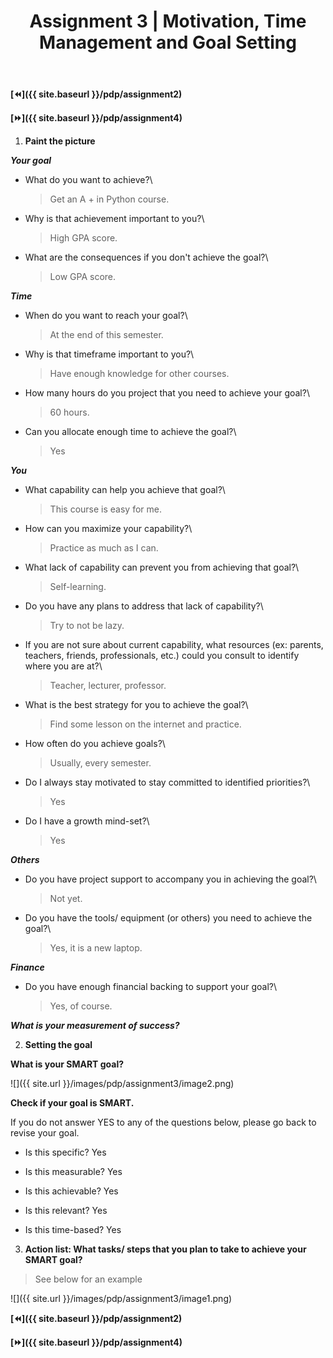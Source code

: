 ﻿---
layout: page
title: Assignment 3 | Motivation, Time Management and Goal Setting
permalink: /pdp/assignment3
---

**[⏪]({{ site.baseurl }}/pdp/assignment2)**

**[⏩]({{ site.baseurl }}/pdp/assignment4)**

1.  **Paint the picture**

***Your goal***

-   What do you want to achieve?\
    > Get an A + in Python course.

-   Why is that achievement important to you?\
    > High GPA score.

-   What are the consequences if you don't achieve the goal?\
    > Low GPA score.

***Time***

-   When do you want to reach your goal?\
    > At the end of this semester.

-   Why is that timeframe important to you?\
    > Have enough knowledge for other courses.

-   How many hours do you project that you need to achieve your goal?\
    > 60 hours.

-   Can you allocate enough time to achieve the goal?\
    > Yes

***You***

-   What capability can help you achieve that goal?\
    > This course is easy for me.

-   How can you maximize your capability?\
    > Practice as much as I can.

-   What lack of capability can prevent you from achieving that goal?\
    > Self-learning.

-   Do you have any plans to address that lack of capability?\
    > Try to not be lazy.

-   If you are not sure about current capability, what resources (ex: parents, teachers, friends, professionals, etc.) could you consult to identify where you are at?\
    > Teacher, lecturer, professor.

-   What is the best strategy for you to achieve the goal?\
    > Find some lesson on the internet and practice.

-   How often do you achieve goals?\
    > Usually, every semester.

-   Do I always stay motivated to stay committed to identified priorities?\
    > Yes

-   Do I have a growth mind-set?\
    > Yes

***Others***

-   Do you have project support to accompany you in achieving the goal?\
    > Not yet.

-   Do you have the tools/ equipment (or others) you need to achieve the goal?\
    > Yes, it is a new laptop.

***Finance***

-   Do you have enough financial backing to support your goal?\
    > Yes, of course.

***What is your measurement of success?***

2.  **Setting the goal**

**What is your SMART goal?**

![]({{ site.url }}/images/pdp/assignment3/image2.png)

**Check if your goal is SMART.**

If you do not answer YES to any of the questions below, please go back to revise your goal.

-   Is this specific? Yes

-   Is this measurable? Yes

-   Is this achievable? Yes

-   Is this relevant? Yes

-   Is this time-based? Yes

3.  **Action list: What tasks/ steps that you plan to take to achieve your SMART goal?**

> See below for an example

![]({{ site.url }}/images/pdp/assignment3/image1.png)

**[⏪]({{ site.baseurl }}/pdp/assignment2)**

**[⏩]({{ site.baseurl }}/pdp/assignment4)**